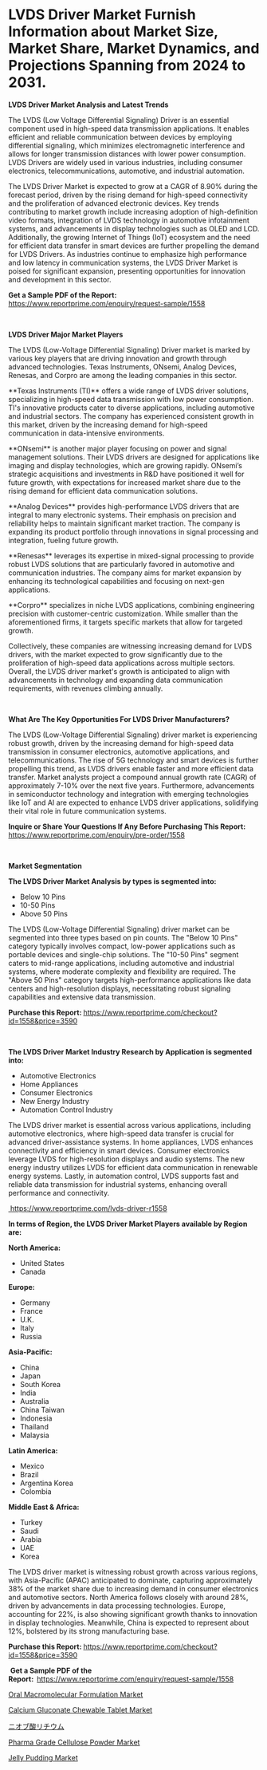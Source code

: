 <p><h1>LVDS Driver Market Furnish Information about Market Size, Market Share, Market Dynamics, and Projections Spanning from 2024 to 2031.</h1></p><p><strong>LVDS Driver Market Analysis and Latest Trends</strong></p>
<p><p>The LVDS (Low Voltage Differential Signaling) Driver is an essential component used in high-speed data transmission applications. It enables efficient and reliable communication between devices by employing differential signaling, which minimizes electromagnetic interference and allows for longer transmission distances with lower power consumption. LVDS Drivers are widely used in various industries, including consumer electronics, telecommunications, automotive, and industrial automation.</p><p>The LVDS Driver Market is expected to grow at a CAGR of 8.90% during the forecast period, driven by the rising demand for high-speed connectivity and the proliferation of advanced electronic devices. Key trends contributing to market growth include increasing adoption of high-definition video formats, integration of LVDS technology in automotive infotainment systems, and advancements in display technologies such as OLED and LCD. Additionally, the growing Internet of Things (IoT) ecosystem and the need for efficient data transfer in smart devices are further propelling the demand for LVDS Drivers. As industries continue to emphasize high performance and low latency in communication systems, the LVDS Driver Market is poised for significant expansion, presenting opportunities for innovation and development in this sector.</p></p>
<p><strong>Get a Sample PDF of the Report:&nbsp;</strong> <a href="https://www.reportprime.com/enquiry/request-sample/1558">https://www.reportprime.com/enquiry/request-sample/1558</a></p>
<p>&nbsp;</p>
<p><strong>LVDS Driver Major Market Players</strong></p>
<p><p>The LVDS (Low-Voltage Differential Signaling) Driver market is marked by various key players that are driving innovation and growth through advanced technologies. Texas Instruments, ONsemi, Analog Devices, Renesas, and Corpro are among the leading companies in this sector.</p><p>**Texas Instruments (TI)** offers a wide range of LVDS driver solutions, specializing in high-speed data transmission with low power consumption. TI's innovative products cater to diverse applications, including automotive and industrial sectors. The company has experienced consistent growth in this market, driven by the increasing demand for high-speed communication in data-intensive environments.</p><p>**ONsemi** is another major player focusing on power and signal management solutions. Their LVDS drivers are designed for applications like imaging and display technologies, which are growing rapidly. ONsemi’s strategic acquisitions and investments in R&D have positioned it well for future growth, with expectations for increased market share due to the rising demand for efficient data communication solutions.</p><p>**Analog Devices** provides high-performance LVDS drivers that are integral to many electronic systems. Their emphasis on precision and reliability helps to maintain significant market traction. The company is expanding its product portfolio through innovations in signal processing and integration, fueling future growth.</p><p>**Renesas** leverages its expertise in mixed-signal processing to provide robust LVDS solutions that are particularly favored in automotive and communication industries. The company aims for market expansion by enhancing its technological capabilities and focusing on next-gen applications.</p><p>**Corpro** specializes in niche LVDS applications, combining engineering precision with customer-centric customization. While smaller than the aforementioned firms, it targets specific markets that allow for targeted growth.</p><p>Collectively, these companies are witnessing increasing demand for LVDS drivers, with the market expected to grow significantly due to the proliferation of high-speed data applications across multiple sectors. Overall, the LVDS driver market's growth is anticipated to align with advancements in technology and expanding data communication requirements, with revenues climbing annually.</p></p>
<p>&nbsp;</p>
<p><strong>What Are The Key Opportunities For LVDS Driver Manufacturers?</strong></p>
<p><p>The LVDS (Low-Voltage Differential Signaling) driver market is experiencing robust growth, driven by the increasing demand for high-speed data transmission in consumer electronics, automotive applications, and telecommunications. The rise of 5G technology and smart devices is further propelling this trend, as LVDS drivers enable faster and more efficient data transfer. Market analysts project a compound annual growth rate (CAGR) of approximately 7-10% over the next five years. Furthermore, advancements in semiconductor technology and integration with emerging technologies like IoT and AI are expected to enhance LVDS driver applications, solidifying their vital role in future communication systems.</p></p>
<p><strong>Inquire or Share Your Questions If Any Before Purchasing This Report:</strong> <a href="https://www.reportprime.com/enquiry/pre-order/1558">https://www.reportprime.com/enquiry/pre-order/1558</a></p>
<p>&nbsp;</p>
<p><strong>Market Segmentation</strong></p>
<p><strong>The LVDS Driver Market Analysis by types is segmented into:</strong></p>
<p><ul><li>Below 10 Pins</li><li>10-50 Pins</li><li>Above 50 Pins</li></ul></p>
<p><p>The LVDS (Low-Voltage Differential Signaling) driver market can be segmented into three types based on pin counts. The "Below 10 Pins" category typically involves compact, low-power applications such as portable devices and single-chip solutions. The "10-50 Pins" segment caters to mid-range applications, including automotive and industrial systems, where moderate complexity and flexibility are required. The "Above 50 Pins" category targets high-performance applications like data centers and high-resolution displays, necessitating robust signaling capabilities and extensive data transmission.</p></p>
<p><strong>Purchase this Report:&nbsp;</strong><a href="https://www.reportprime.com/checkout?id=1558&price=3590">https://www.reportprime.com/checkout?id=1558&price=3590</a></p>
<p>&nbsp;</p>
<p><strong>The LVDS Driver Market Industry Research by Application is segmented into:</strong></p>
<p><ul><li>Automotive Electronics</li><li>Home Appliances</li><li>Consumer Electronics</li><li>New Energy Industry</li><li>Automation Control Industry</li></ul></p>
<p><p>The LVDS driver market is essential across various applications, including automotive electronics, where high-speed data transfer is crucial for advanced driver-assistance systems. In home appliances, LVDS enhances connectivity and efficiency in smart devices. Consumer electronics leverage LVDS for high-resolution displays and audio systems. The new energy industry utilizes LVDS for efficient data communication in renewable energy systems. Lastly, in automation control, LVDS supports fast and reliable data transmission for industrial systems, enhancing overall performance and connectivity.</p></p>
<p><a href="https://www.reportprime.com/lvds-driver-r1558">&nbsp;https://www.reportprime.com/lvds-driver-r1558</a></p>
<p><strong>In terms of Region, the LVDS Driver Market Players available by Region are:</strong></p>
<p>
    <p> <strong> North America: </strong>
        <ul>
            <li>United States</li>
            <li>Canada</li>
        </ul>
        </p> 
    <p> <strong> Europe: </strong>
        <ul>
            <li>Germany</li>
            <li>France</li>
            <li>U.K.</li>
            <li>Italy</li>
            <li>Russia</li>
        </ul>
        </p> 
    <p> <strong> Asia-Pacific: </strong>
        <ul>
            <li>China</li>
            <li>Japan</li>
            <li>South Korea</li>
            <li>India</li>
            <li>Australia</li>
            <li>China Taiwan</li>
            <li>Indonesia</li>
            <li>Thailand</li>
            <li>Malaysia</li>
        </ul>
        </p> 
    <p> <strong> Latin America: </strong>
        <ul>
            <li>Mexico</li>
            <li>Brazil</li>
            <li>Argentina Korea</li>
            <li>Colombia</li>
        </ul>
        </p> 
    <p> <strong> Middle East & Africa: </strong>
        <ul>
            <li>Turkey</li>
            <li>Saudi</li>
            <li>Arabia</li>
            <li>UAE</li>
            <li>Korea</li>
        </ul>
    </p>
    </p>
<p><p>The LVDS driver market is witnessing robust growth across various regions, with Asia-Pacific (APAC) anticipated to dominate, capturing approximately 38% of the market share due to increasing demand in consumer electronics and automotive sectors. North America follows closely with around 28%, driven by advancements in data processing technologies. Europe, accounting for 22%, is also showing significant growth thanks to innovation in display technologies. Meanwhile, China is expected to represent about 12%, bolstered by its strong manufacturing base.</p></p>
<p><strong>Purchase this Report: </strong><a href="https://www.reportprime.com/checkout?id=1558&price=3590">https://www.reportprime.com/checkout?id=1558&price=3590</a></p>
<p>&nbsp;<strong>Get a Sample PDF of the Report:&nbsp;&nbsp;</strong><a href="https://www.reportprime.com/enquiry/request-sample/1558">https://www.reportprime.com/enquiry/request-sample/1558</a></p>
<p><strong></strong></p>
<p><p><a href="https://medium.com/@cearranry14/oral-macromolecular-formulation-market-outlook-complete-industry-analysis-2024-to-2031-ae568f5d8d29">Oral Macromolecular Formulation Market</a></p><p><a href="https://issuu.com/reportprime-2/docs/calcium-gluconate-chewable-tablet-m_4b1218caa976aa">Calcium Gluconate Chewable Tablet Market</a></p><p><a href="https://medium.com/@kathleencrooks2003/%E6%88%A6%E7%95%A5%E7%9A%84%E3%83%AD%E3%83%BC%E3%83%89%E3%83%9E%E3%83%83%E3%83%97-%E3%82%B0%E3%83%AD%E3%83%BC%E3%83%90%E3%83%AB%E3%83%AA%E3%83%81%E3%82%A6%E3%83%A0%E3%83%8B%E3%82%AA%E3%83%90%E3%83%BC%E3%83%88%E5%B8%82%E5%A0%B4%E3%81%AE%E6%B4%9E%E5%AF%9F%E3%81%A8%E6%A9%9F%E4%BC%9A-2024-2031-f451e61badab">ニオブ酸リチウム</a></p><p><a href="https://issuu.com/reportprime-2/docs/pharma-grade-cellulose-powder-marke_1edeb408fd8184">Pharma Grade Cellulose Powder Market</a></p><p><a href="https://www.linkedin.com/pulse/jelly-pudding-market-industry-landscape-growth-trajectories-t3suf?trackingId=8cEH%2Fuc2TL6CWW%2Be4xDulw%3D%3D">Jelly Pudding Market</a></p></p>